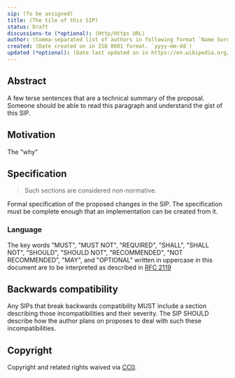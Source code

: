 ```yaml
---
sip: (To be assigned)
title: (The tile of this SIP)
status: Draft
discussions-to (*optional): (Http/Https URL)
author: (Comma-separated list of authors in following format `Name Surname <optional email> (Github username)`)
created: (Date created on in ISO 8601 format. `yyyy-mm-dd`)
updated (*optional): (Date last updated on in https://en.wikipedia.org/wiki/ISO_8601 format. `yyyy-mm-dd`. This should be only used on SIPs with `Living` status)
---
```


## Abstract

A few terse sentences that are a technical summary of the proposal. Someone should be able to read this paragraph and understand the gist of this SIP.

## Motivation

The "why"

## Specification

> Such sections are considered non-normative.

Formal specification of the proposed changes in the SIP. The specification must be complete enough that an implementation can be created from it.

### Language

The key words "MUST", "MUST NOT", "REQUIRED", "SHALL", "SHALL NOT",
"SHOULD", "SHOULD NOT", "RECOMMENDED", "NOT RECOMMENDED", "MAY", and
"OPTIONAL" written in uppercase in this document are to be interpreted as described in [RFC 2119](https://www.ietf.org/rfc/rfc2119.txt)

## Backwards compatibility

Any SIPs that break backwards compatibility MUST include a section describing those incompatibilities and their severity. The SIP SHOULD describe how the author plans on proposes to deal with such these incompatibilities.

## Copyright

Copyright and related rights waived via [CC0](../LICENSE).
